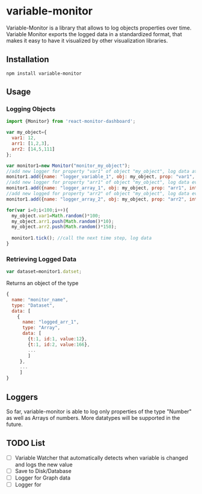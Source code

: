 # variable-monitor
Variable-Monitor is a library that allows to log objects properties over time. Variable Monitor exports the logged data in a standardized format, that makes it easy to have it visualized by other visualization libraries.

## Installation

```
npm install variable-monitor
```

## Usage

### Logging Objects
```javascript
import {Monitor} from 'react-monitor-dashboard';

var my_object={
  var1: 12,
  arr1: [1,2,3],
  arr2: [14,5,111]
};

var monitor1=new Monitor("monitor_my_object");
//add new logger for property "var1" of object "my_object", log data at every time step"
monitor1.add({name: "logger_variable_1", obj: my_object, prop: "var1", interval: 1});
//add new logger for property "arr1" of object "my_object", log data every 2 time steps"
monitor1.add({name: "logger_array_1", obj: my_object, prop: "arr1", interval: 2});
//add new logged for property "arr2" of object "my_object", log data every 100 time steps"
monitor1.add({name: "logger_array_2", obj: my_object, prop: "arr2", interval: 100}); 

for(var i=0;i<100;i++){
  my_object.var1=Math.random()*100;
  my_object.arr1.push(Math.random()*10);
  my_object.arr2.push(Math.random()*150);
  
  monitor1.tick(); //call the next time step, log data
}
``` 

### Retrieving Logged Data
```javascript
var dataset=monitor1.datset;
```
Returns an object of the type
```javascript
{
  name: "monitor_name",
  type: "Dataset",
  data: [
    {
      name: "logged_arr_1",
      type: "Array",
      data: [
        {t:1, id:1, value:12},
        {t:1, id:2, value:166},
        ...
        ]
     },
     ...
     ]
}
```

## Loggers
So far, variable-monitor is able to log only properties of the type "Number" as well as Arrays of numbers. More datatypes will be supported in the future.

## TODO List

- [ ] Variable Watcher that automatically detects when variable is changed and logs the new value
- [ ] Save to Disk/Database
- [ ] Logger for Graph data
- [ ] Logger for 
